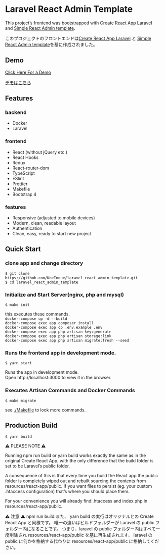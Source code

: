 # Laravel React Admin Template

This project’s frontend was bootstrapped with [Create React App Laravel](https://github.com/mjsarfatti/create-react-app-laravel) and [Simple React Admin template](https://github.com/delprzemo/react-admin-template).

このプロジェクトのフロントエンドは[Create React App Laravel](https://github.com/mjsarfatti/create-react-app-laravel) と [Simple React Admin template](https://github.com/delprzemo/react-admin-template)を基に作成されました。

## Demo

[Click Here For a Demo](https://react-admin-template.netlify.app/)

[デモはこちら](https://react-admin-template.netlify.app/)

## Features

### backend

- Docker
- Laravel

### frontend

- React (without jQuery etc.)
- React Hooks
- Redux
- React-router-dom
- TypeScript
- ESlint
- Prettier
- Makefile
- Bootstrap 4

### features

- Responsive (adjusted to mobile devices)
- Modern, clean, readable layout
- Authentication
- Clean, easy, ready to start new project

## Quick Start

### clone app and change directory

```
$ git clone https://github.com/KoeInoue/laravel_react_admin_template.git
$ cd laravel_react_admin_template
```

### Initialize and Start Server(nginx, php and mysql)

```
$ make init
```

this executes these commands.  
`docker-compose up -d --build`  
`docker-compose exec app composer install`  
`docker-compose exec app cp .env.example .env`  
`docker-compose exec app php artisan key:generate`  
`docker-compose exec app php artisan storage:link`  
`docker-compose exec app php artisan migrate:fresh --seed`

### Runs the frontend app in development mode.

```
$ yarn start
```

Runs the app in development mode.  
Open http://localhost:3000 to view it in the browser.

### Executes Artisan Commands and Docker Commands

```
$ make migrate
```

see [./Makefile](https://github.com/KoeInoue/laravel_react_admin_template/blob/main/Makefile) to look more commands.

## Production Build

```
$ yarn build
```

⚠️ PLEASE NOTE ⚠️

Running npm run build or yarn build works exactly the same as in the original Create React App, with the only difference that the build folder is set to be Laravel’s public folder.

A consequence of this is that every time you build the React app the public folder is completely wiped out and rebuilt sourcing the contents from resources/react-app/public. If you want files to persist (eg. your custom .htaccess configuration) that’s where you should place them.

For your convenience you will already find .htaccess and index.php in resources/react-app/public.

⚠️ 注意 ⚠️
npm run build また、 yarn build の実行はオリジナルとの Create React App と同様です。
唯一の違いはビルドフォルダーが Laravel の public フォルダー内になることです。
つまり、laravel の public フォルダー内はすべて一度削除され resources/react-app/public を基に再生成されます。
laravel の public に何かを格納する代わりに resources/react-app/public に格納してください。
